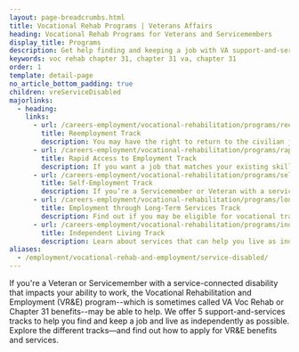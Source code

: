 ```yaml
---
layout: page-breadcrumbs.html
title: Vocational Rehab Programs | Veterans Affairs
heading: Vocational Rehab Programs for Veterans and Servicemembers 
display_title: Programs
description: Get help finding and keeping a job with VA support-and-service tracks for Veterans and Servicemembers with service-connected disabilities that limit your ability to work. Find out how to apply for Vocational Rehabilitation and Employment benefits and services (sometimes called VA Voc Rehab or Chapter 31 benefits).
keywords: voc rehab chapter 31, chapter 31 va, chapter 31 
order: 1
template: detail-page
no_article_bottom_padding: true
children: vreServiceDisabled
majorlinks:
  - heading:
    links:
      - url: /careers-employment/vocational-rehabilitation/programs/reemployment/
        title: Reemployment Track
        description: You may have the right to return to the civilian job you held before you deployed. Find out how we can help with this process.
      - url: /careers-employment/vocational-rehabilitation/programs/rapid-access-to-employment/
        title: Rapid Access to Employment Track
        description: If you want a job that matches your existing skills, find out if you can get employment counseling and job-search support.
      - url: /careers-employment/vocational-rehabilitation/programs/self-employment/
        title: Self-Employment Track
        description: If you’re a Servicemember or Veteran with a service-connected disability, find out how we can help you start your own business.
      - url: /careers-employment/vocational-rehabilitation/programs/long-term-services/
        title: Employment through Long-Term Services Track
        description: Find out if you may be eligible for vocational training to help you develop new job skills.
      - url: /careers-employment/vocational-rehabilitation/programs/independent-living/
        title: Independent Living Track
        description: Learn about services that can help you live as independently as possible if you can't return to work right away.
aliases:
  - /employment/vocational-rehab-and-employment/service-disabled/
---
```


<div class="va-introtext">

If you're a Veteran or Servicemember with a service-connected disability that impacts your ability to work, the Vocational Rehabilitation and Employment (VR&amp;E) program--which is sometimes called VA Voc Rehab or Chapter 31 benefits--may be able to help. We offer 5 support-and-services tracks to help you find and keep a job and live as independently as possible. Explore the different tracks—and find out how to apply for VR&E benefits and services.

</div>
